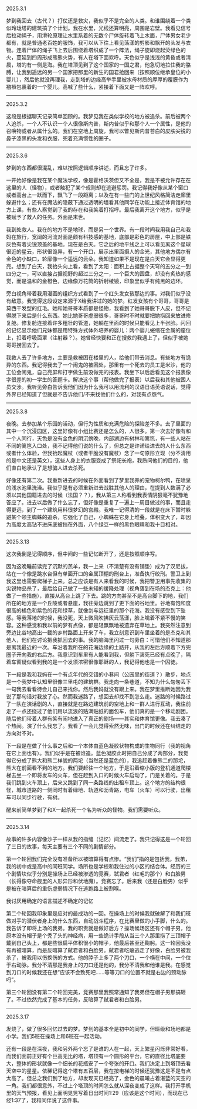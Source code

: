 2025.3.1

梦到我回去（古代？）打仗还是救灾，我似乎不是完全的人类。和谁围绕着一个类似玲珑塔的建筑搞了个计划。我在水里，光线还算明亮，周围是岩壁。我看见信号后拉动绳子，用滑轮原理让水里系着的无数个尸体旋转着飞上水面，尸体男女老少都有，就是普通老百姓的服饰，我可以从下往上看见荡漾的剪影和飘开的头发与衣物。连着尸体的绳子飞上去后围绕着塔织成了一个阵法，绳子旋即烧起荧绿色的火，蔓延到四周形成熊熊火势，有人在塔下面欢呼。天色似乎是浅浅的黄昏或者清晨，塔的有一侧是海。我在塔顶见到了这个国家的一国之君，他急切地拉住我的胳膊，让我到遥远的另一个国家把那里的新生的国君抢回来（按照顺位继承皇位的小婴儿），然后他就没再理我，走到塔的边缘高举手里被水母材质的厚厚的覆膜作为襁褓包裹着的一个婴儿。高喊了些什么，紧接着下面又是一阵欢呼。

***
2025.3.2

这段是根据聊天记录简单回顾的。我梦见我在类似学校的地方被追杀。前后被两个人追杀，一个人不认识一个人很像斯内普，斯内普似乎和那个人一个属性，是他的召唤物或者从属什么的。我们在空地上周旋，我可以瞥见斯内普苍白的皮肤尖锐的鼻子漆黑的头发和衣服，兜着充满惯性的圈子。

***
2025.3.6

梦到的东西都很混乱，难以按照逻辑顺序讲述，而且忘了许多。

一开始好像是我在某个魔法学校，像是霍格沃茨但又不全是，我是不被允许存在在这里的人（怪物），或者触犯了某个规则却在逃避惩罚。我记得我好像从某个窗口或者高台上一跃而下，飘飞了一段距离；以及在有一些门的上世纪风格简洁走廊里躲避什么；还有在魔法的隐蔽下通过透明的墙看其他同学在功能上接近体育馆的地方上课，有些人察觉到了我的存在和我笑着打招呼。最后我离开这个地方，似乎是被赋予了救人的任务。外面是末世。

我到处救人。我在的地方不是地球，而是另一个世界。有一段时间我用我自己和我妈在旅行，宽阔的河流对面是颇有科技感的基地，底部是彩色的房屋，中上部是铁灰色有着尖锐顶盖的基地。现在是白天。它之后的地平线之上可以看见离这个星球很近的星云，形状很诡异，有一个开口，展示出里面摄人的金光，其他地方偶尔有金色的小缺口，轮廓像一个遥远的云朵。我知道如果不是现在是白天它会显得更亮。想到了白天，我抬头向上看，看到了太阳：面积上占据整个天穹的五分之一到四分之一，可以直接占据视野的超过三分之一，一个巨大的圆盘，却没有炙热的感觉，而是温和的金橙色，边缘像万花筒的折射棱镜，印象里似乎有纯黑的边环。

旁白视角带着我用漫画的组织方式看到了一个红头发女孩那边的事。对我们似乎没有敌意。我觉得这段设定来源于X给我讲过的她的梦。红发女孩有个哥哥，哥哥是莫西干发型的红毛。她和她哥哥本质都是怪物，我看到了她哥哥脱下人皮，但不记得脱下来后是什么东西。她比她哥哥虚弱很多，哥哥时不时就要把她捞回来放进修复舱。修复舱连接着许多粗壮的管道，她躺在里面的时候只能看见上半张脸。闪回的记忆显示他们兄妹都是用特殊方式体外培养的婴儿：两个婴儿蜷缩在金属的座位上，扣着呼吸面罩（注射器？）。她曾经快要和正在搜救的我遇上了，但似乎被她哥哥捞回去了。

我救人去了许多地方，主要是救被困在楼里的人，给他们带去消息。有些地方有诡异的东西。我记得我去了一个闹鬼的被困处，那里有一个死去的员工是米沙，他的工位会闹鬼，自己亮屏和打字做生前没做完的报表。我坐下以后后看见这个报表像字很差的初一学生的答题卡。解决这个事（帮他做完了报表）以后我和其他被困人员交涉。我听见旁白告诉我他们因为什么我可以用流利的汉语日语英语说话，觉得外界已经知道了但就是不告诉他们/不来找他们什么的，对我有点怨气。

***
2025.3.8

夜晚。去参加某个乐园的活动，但行为性质和充满危险的探险差不多。去了里面的其中一个沉浸园区，这里好像有小组比赛还是怎么的，人很多。第一次去好像有和一个人同行，天色是没有金色的阴沉傍晚，内部湖边有树林和篱笆，有一些人站在不同的篱笆入口处，我不记得他们说的什么了，但总之是许诺给进去的人什么东西或者什么体验，但我抬起魔杖（或者干脆没有魔杖）念了一句原形立现（分不清用的是中文还是英文），这些人身上的衣服变成了祭祀长袍，我质问他们的目的，他们直白地承认了是想骗人进去杀死。

好像还有第二次。我重新进去的时候在外面看到了梦里我养的宠物柯尔鸭，在喷泉的浅水池里洗澡。我似乎是有必须重新进去战胜其他人的理由，在提到人数满了必须以其他国籍进去的时候（法国？？），我从第三人称看到我表情阴狠毫不犹豫地答应了。进去以后做了什么忘了，但好像是重复了一遍上一周目做过的事，而且走得更远，到了一个建筑用料很梦幻的宫殿。我唯一记得清的一段就是在床下暂时躲避某个领主蜘蛛的追杀，它强化了自己，小蜘蛛在它身上堆叠，体积变大了，却因为高度太高钻不进床底被挡在外面，八个绿豆一样的黑色眼睛和我十目相对。

***
2025.3.13

这次我倒是记得顺序，但中间的一些记忆断开了，还是按照顺序写。

因为这晚睡前读完了沉默的羔羊，我一上来（不清楚有没有铺垫）成为了汉尼拔，站在一个像是跳水台但有单面开口的金属顶棚的刑台上，准备执行绞刑。警卫上到我这里也需要爬梯子上来。总之应该是有人来看我的时候，我把警卫用事先收集的尖锐物品杀了，最后给自己做了一些未知的缓降处理（视角落到在场的杰克上：他做了一些措施），直接从高台上跳了下去。跳的方向甚至不是高台脚下的地，我们所在的地方是一个丘陵或者悬崖，我往旁边跳到了更下面的谷地里。谷地有饱和度很高的橘色和紫色的花和绿草，就像剑与远征里的那个花海。我没有感受到下坠感。等我落地的时候，我没死，天上微风吹拂灰云荡漾，脸上噙着不紧不慢的笑容。这种感觉和我以前的梦有点像，都是轻飘飘地被遗弃在草地上。我突然注意到旁边比谷地高出一截的乡村路面上开来了车，我立刻意识到车里坐着的是杰克和其他人，他们在讨论把我抓回去的事。我的脑海里闪过一句旁白：可惜他们不知道那是离我最近的一次。车沿着我所在的花海边缘的土路开，从我的左后方顺着下方兜圈子开向我的右后方。我意识到车里有人能看到我，但躺下装死已经有点晚了，隔着车窗疑似看到我的是一个发须浓密很像耶稣的人，我记得他也是一个囚徒。

下一段是我和我妈在一个有点年代的交错的小巷间（公园里的街道？）散步，地点是一个我梦中认知里很像三里屯的建筑群。我走向一条巷道，不知为什么匆匆丢下一句我去看看待会儿自己来找你。然后我妈就没有跟上来。我在梦里推断她因为我说了那句话对我放了心。然而我迷路了，想回去却找不到怎么走。迷路的时候路过了一队在演话剧的人，直接就是在路边建筑前的空地上和一群人进行互动，我往前走了一点还绕过了他们用以流浪的贴满贴纸的面包车，他们真的是一个移动剧团。随后他们带着人群有笑有闹地进入了真正的剧场——其实和体育馆更像。我去凑了个热闹。演了什么我忘了。我看了一会儿觉得索然无味，出门的时候还在纠结走的方向对不对。

下一段是在做了什么事之后和一个本体由蓝色凝胶状物构成的生物同行（我的视角在它上面也有）。我们似乎是在被谁追。蓝色凝胶此时把自己分成了两部分，我觉得它分成了熊大和熊二样貌的两坨（当然还是蓝色的），我追赶着像熊二的那坨，熊大在前面看不到的地方。我们要赶往一个地方，于是沿着缩小版的登机通道爬楼梯去坐一个即将发车的火车，但在赶到入口的时候火车启动了，门是关着的。于是我们跳到火车顶上，后来又跳到了同一条路线的出租车顶上。这个地方的结构很怪，城市道路的一侧同时有着绿地、轨道和沥青路，电车（火车）可以行驶，出租车可以同步行驶，有树。

醒来前简单梦到了和X一起杀死一个名为听众的怪物。我们需要听众。

***
2025.3.14

故事的许多内容像沙子一样从我的指缝（记忆）间流走了。我只记得这是一个轮回了三日的故事，每天主要有三个不同的剧情部分。

第一个轮回我们完全没有准备所以被暗算得有点惨。“我们”指的是包括我，我弟，我的初中或是高中的同班同学。场所也是学校和我住过的小区的结合体。经历的三个剧情块似乎分别是操场上已经被渗透的竞赛，弑君者（红毛的那个）和白脸男（长得像夺命舰里的人形异形和伏地魔）。竞赛忘了。后来我（还是白脸男）似乎是被在暗算后的重伤虚弱情况下在逃跑路上被割喉。

我讨厌用确定的语言描述不确定的记忆

第二个轮回我印象里是应对的最成功的一回。在操场上的时候我就破解了和我们班做对手的潜伏者身上的什么东西，自动战斗程序，在比赛里做的小手脚，什么的。我告诉了即将上场的我弟。我的职责就是做好后方？操场候场区还有个帽子男，他原本没有帽子是个秃了头的神经病，用一些诡计手段从当三个人那里捞了三顶帽子戴到自己头上，都是些很扁平体积很小的帽子，他最后甚至还鞠躬。这一轮回我没有再被暗算，而是反暗算了弑君者和白脸男。弑君者吃瘪逃走了好像，白脸男被我杀了，被我用以伤换伤的方式。他的脖子上多了两个刀口，一个横在中间，一个位于右动脉。我分不清那是我身上的刀口还是他的，我分不清我和他谁是我。在感觉到刀口的时候我还在想“应该不会致死吧……等等刀口的位置不就是右边的颈动脉吗”。

第三个轮回没有第二个轮回完美，竞赛那里我照常通知了我弟但在帽子男那搞砸了。不过依然完成了基本的任务，反暗算了弑君者和白脸男。

***
2025.3.17

发烧了，做了很多回忆过去的梦。梦到的基本全是初中的同学，但班级和场地都是小学。我们5班在操场上和6班在一起活动。

还有一段是在深夜，我和另外两个忘了是谁的人在一起，天上繁星闪烁非常好看，而我们面前正好有个巨高无比的塔，塔顶有一个圆形的平台，它的直径比塔底要大，整体的形状就像一个细长的花瓶安了一个夸张的开口。我们决定上到塔顶去看天空中的星星。依稀记得这个塔有五百层，我在按电梯的时候还犹豫这是不是有点太高了。但总之我们到了地方，却发现天已经亮了，金色的晨曦占着湛蓝的天空的一角。我们都很意外，不过上个塔顶的时间怎么就从深夜变成了这样。我打开手机里的天气预报，看见上面明晃晃写着日出时间1:29（应该是这个时间），而现在已经1:37了，我和同伴说了这件事。